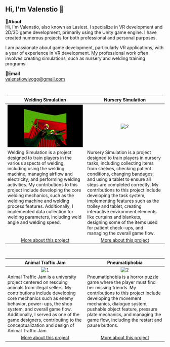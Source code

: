 Hi, I'm Valenstio 👋
---
**📌About** <br>
Hi, I'm Valenstio, also known as Lasiest. I specialize in VR development and 2D/3D game development, primarily using the Unity game engine. I have created numerous projects for both professional and personal purposes.

I am passionate about game development, particularly VR applications, with a year of experience in VR development. My professional work often involves creating simulations, such as nursery and welding training programs.

**📩Email** <br>
valenstiowiyogo@gmail.com

<br>

<table width="100%">
  <thead>
    <tr>
      <th width="50%" align="center"><a>Welding Simulation</a></th> <!--tittle-->
      <th width="50%" align="center"><a>Nursery Simulation</a></th> <!--tittle-->
    </tr>
  </thead>
  <tbody>
    <tr>
      <td align="center">
        <img src="https://github.com/lasiest/lasiest/blob/main/GIF/WeldingSimulationGIF.gif" alt="1" style="width:100%;height:auto;">
      </td>
      <td align="center">
        <img src="https://github.com/lasiest/lasiest/blob/main/GIF/NurserySimulationGIF.gif" alt="2" style="width:100%;height:auto;">
      </td>
    </tr>
    <tr>
      <td valign="text-top">Welding Simulation is a project designed to train players in the various aspects of welding, including using the welding machine, managing airflow and electricity, and performing welding activities. My contributions to this project include developing the core welding mechanics, such as the welding machine and welding process features. Additionally, I implemented data collection for welding parameters, including weld angle and welding speed.</td> <!--desc-->
      <td valign="text-top">Nursery Simulation is a project designed to train players in nursery tasks, including collecting items from shelves, checking patient conditions, changing bandages, and using a tablet to ensure all steps are completed correctly. My contributions to this project include developing the task system, implementing features such as the trolley and tablet, creating interactive environment elements like curtains and blankets, designing some of the items used for patient check-ups, and managing the overall game flow.</td> <!--desc-->
    </tr>
    <tr>
      <td align="center"><a href="https://drive.google.com/file/d/1H88DSGpED-fo98rluK1p5r2hEU-h7c_6/view?usp=drive_link">More about this project</a></td> <!--link1-->
      <td align="center"><a href="">More about this project</a></td> <!--link2-->
    </tr>
    <tr>
      <!-- <td align="center"><a href="https://www.youtube.com/watch?v=UWn3G_PZ_fA">Trailer</a></td> <!--link1-->
      <!-- <td align="center"><a href="https://www.youtube.com/watch?v=MXbSJmlWlX0">Trailer</a></td> <!--link2-->
    </tr>
  </tbody>
</table>


<br>


<table width="100%">
  <thead>
    <tr>
      <th width="50%" align="center"><a>Animal Traffic Jam</a></th> <!--tittle 3-->
      <th width="50%" align="center"><a>Pneumatiphobia</a></th> <!--tittle 4-->
    </tr>
  </thead>
  <tbody>
    <tr>
      <td align="center">
        <img src="https://github.com/lasiest/lasiest/blob/main/GIF/AnimalTrafficJamGIF.gif" alt="1" style="width:100%;height:auto;">
      </td>
      <td align="center">
        <img src="https://github.com/lasiest/lasiest/blob/main/GIF/PneumatiphobiaGIF.gif" alt="2" style="width:100%;height:auto;">
      </td>
    </tr>
    <tr>
      <td valign="text-top">Animal Traffic Jam is a university project centered on rescuing animals from illegal sellers. My contributions include developing core mechanics such as enemy behavior, power-ups, the shop system, and overall game flow. Additionally, I served as one of the game designers, contributing to the conceptualization and design of Animal Traffic Jam.</td> <!--desc-->
      <td valign="text-top">Pneumatiphobia is a horror puzzle game where the player must find her missing friends. My contributions to this project include developing the movement mechanics, dialogue system, pushable object feature, pressure plate mechanics, and managing the game flow, including the restart and pause buttons.</td> <!--desc-->
    </tr>
    <tr>
      <td align="center"><a href="https://vanilla-cap-studio.itch.io/animal-traffic-jam">More about this project</a></td> <!--link 3-->
      <td align="center"><a href="https://bgdc.itch.io/pneumatiphobia">More about this project</a></td> <!--link 4-->
    </tr>
    <tr>
      <!-- <td align="center"><a href="https://youtu.be/U301oBPnyCg">Trailer</a></td> <!--link 3-->
      <!-- <td align="center"><a href="https://youtu.be/6mlfc1Shwas">Trailer</a></td> <!--link 4-->
    </tr>
  </tbody>
</table>

